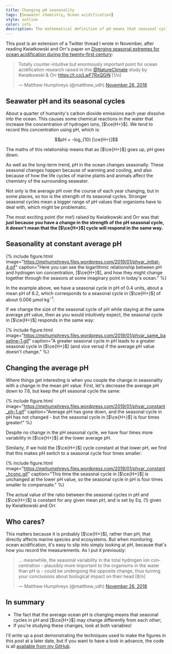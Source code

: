 ```yaml
---
title: Changing pH seasonality
tags: [Seawater chemistry, Ocean acidification]
style: outline
color: info
description: The mathematical definition of pH means that seasonal cycles in pH and hydrogen ion concentration ([H<sup>+</sup>]) don't always covary, especially when there is a long-term trend, as pointed out by Kwiatkowski and Orr (2018). This post explores and visualises the reasons why.
---
```


<script async src="https://platform.twitter.com/widgets.js" charset="utf-8"></script>

<script type="text/x-mathjax-config">
MathJax.Hub.Config({tex2jax: {inlineMath: [['$','$'], ['\\(','\\)']]}});
MathJax.Ajax.config.path["mhchem"] =
  "https://cdnjs.cloudflare.com/ajax/libs/mathjax-mhchem/3.3.2";
MathJax.Hub.Config({TeX: {extensions: ["[mhchem]/mhchem.js"]}});
</script><script src='https://cdnjs.cloudflare.com/ajax/libs/mathjax/2.7.5/MathJax.js?config=TeX-MML-AM_CHTML' async></script>

This post is an extension of a Twitter thread I wrote in November, after reading Kwiatkowski and Orr's paper on [Diverging seasonal extremes for ocean acidification during the twenty-first century](https://www.nature.com/articles/s41558-017-0054-0):

<blockquote class="twitter-tweet"><p dir="ltr" lang="en">Totally counter-intuitive but enormously important point for ocean acidification research raised in this <a href="https://twitter.com/NatureClimate?ref_src=twsrc%5Etfw">@NatureClimate</a> study by Kwiatkowski &amp; Orr <a href="https://t.co/LwF7RxQGiN">https://t.co/LwF7RxQGiN</a> [1/n]</p>— Matthew Humphreys (@matthew_vdh) <a href="https://twitter.com/matthew_vdh/status/1067100603019653122?ref_src=twsrc%5Etfw">November 26, 2018</a></blockquote>

## Seawater pH and its seasonal cycles

About a quarter of humanity's carbon dioxide emissions each year dissolve into the ocean. This causes some chemical reactions in the water that increase the concentration of hydrogen ions, [$\ce{H+}$]. We tend to record this concentration using pH, which is:

$$pH = -log_{10} [\ce{H+}]$$

The maths of this relationship means that as [$\ce{H+}$] goes up, pH goes down.

As well as the long-term trend, pH in the ocean changes seasonally. These seasonal changes happen because of warming and cooling, and also because of how the life cycles of marine plants and animals affect the chemistry of the surrounding seawater.

Not only is the average pH over the course of each year changing, but in some places, so too is the strength of its seasonal cycles. Stronger seasonal cycles mean a bigger range of pH values that organisms have to deal with, which might be problematic.

The most exciting point (for me!) raised by Kwiatkowski and Orr was that **just because you have a change in the strength of the pH seasonal cycle, it doesn't mean that the [$\ce{H+}$] cycle will respond in the same way.**

## Seasonality at constant average pH

{% include figure.html image="https://mphumphreys.files.wordpress.com/2019/01/phvar_initial-4.gif" caption="Here you can see the logarithmic relationship between pH and hydrogen ion concentration, [$\ce{H+}$], and how they might change together through the seasons at some imaginary point in today's ocean." %}

In the example above, we have a seasonal cycle in pH of 0.4 units, about a mean pH of 8.2, which corresponds to a seasonal cycle in [$\ce{H+}$] of about 0.006 μmol·kg<sup>−1</sup>.

If we change the size of the seasonal cycle of pH while staying at the same average pH value, then as you would intuitively expect, the seasonal cycle in [$\ce{H+}$] responds in the same way:

{% include figure.html image="https://mphumphreys.files.wordpress.com/2019/01/phvar_same_baseline-1.gif" caption="A greater seasonal cycle in pH leads to a greater seasonal cycle in [$\ce{H+}$] (and vice versa) if the average pH value doesn't change." %}

## Changing the average pH

Where things get interesting is when you couple the change in seasonality with a change in the mean pH value. First, let's decrease the average pH down to 7.6, but keep the pH seasonal cycle the same:

{% include figure.html image="https://mphumphreys.files.wordpress.com/2019/01/phvar_constant_ph-1.gif" caption="Average pH has gone down, and the seasonal cycle in pH has not changed - but the seasonal cycle in [$\ce{H+}$] is four times greater!" %}

Despite no change in the pH seasonal cycle, we have four times more variability in [$\ce{H+}$] at the lower average pH.

Similarly, if we hold the [$\ce{H+}$] cycle constant at that lower pH, we find that this makes pH switch to a seasonal cycle four times smaller:

{% include figure.html image="https://mphumphreys.files.wordpress.com/2019/01/phvar_constant_hconc.gif" caption="This time the seasonal cycle in [$\ce{H+}$] is unchanged at the lower pH value, so the seasonal cycle in pH is four times smaller to compensate." %}

The actual value of the ratio between the seasonal cycles in pH and [$\ce{H+}$] is constant for any given mean pH, and is set by Eq. (1) given by Kwiatkowski and Orr.

## Who cares?

This matters because it is probably [$\ce{H+}$], rather than pH, that directly affects marine species and ecosystems. But when monitoring ocean acidification, it's easy to slip into simply looking at pH, because that's how you record the measurements. As I put it previously:

<blockquote class="twitter-tweet"><p dir="ltr" lang="en">... meanwhile, the seasonal variability in the total hydrogen ion concentration - plausibly more important to the organisms in the water than pH is - could be undergoing the opposite change, thus turning your conclusions about biological impact on their head [8/n]</p>— Matthew Humphreys (@matthew_vdh) <a href="https://twitter.com/matthew_vdh/status/1067100612704243712?ref_src=twsrc%5Etfw">November 26, 2018</a></blockquote>

## In summary

  * The fact that the average ocean pH is changing means that seasonal cycles in pH and [$\ce{H+}$] may change differently from each other;
  * If you're studying these changes, look at both variables!

I'll write up a post demonstrating the techniques used to make the figures in this post at a later date, but if you want to have a look in advance, the code is all [available from my GitHub](https://github.com/mvdh7/mvdh-xyz).
